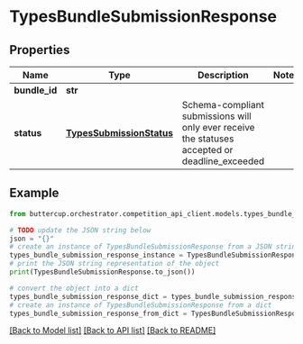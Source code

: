 # TypesBundleSubmissionResponse


## Properties

Name | Type | Description | Notes
------------ | ------------- | ------------- | -------------
**bundle_id** | **str** |  |
**status** | [**TypesSubmissionStatus**](TypesSubmissionStatus.md) | Schema-compliant submissions will only ever receive the statuses accepted or deadline_exceeded |

## Example

```python
from buttercup.orchestrator.competition_api_client.models.types_bundle_submission_response import TypesBundleSubmissionResponse

# TODO update the JSON string below
json = "{}"
# create an instance of TypesBundleSubmissionResponse from a JSON string
types_bundle_submission_response_instance = TypesBundleSubmissionResponse.from_json(json)
# print the JSON string representation of the object
print(TypesBundleSubmissionResponse.to_json())

# convert the object into a dict
types_bundle_submission_response_dict = types_bundle_submission_response_instance.to_dict()
# create an instance of TypesBundleSubmissionResponse from a dict
types_bundle_submission_response_from_dict = TypesBundleSubmissionResponse.from_dict(types_bundle_submission_response_dict)
```
[[Back to Model list]](../README.md#documentation-for-models) [[Back to API list]](../README.md#documentation-for-api-endpoints) [[Back to README]](../README.md)
